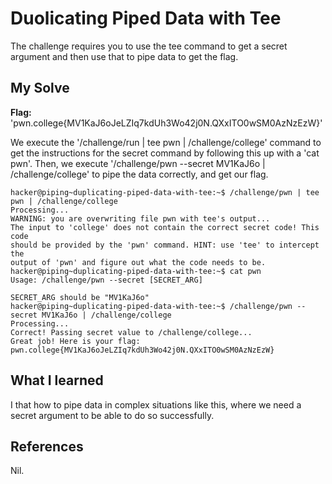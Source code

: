 # Duolicating Piped Data with Tee
The challenge requires you to use the tee command to get a secret argument and then use that to pipe data to get the flag.

## My Solve
**Flag:**  'pwn.college{MV1KaJ6oJeLZIq7kdUh3Wo42j0N.QXxITO0wSM0AzNzEzW}'

We execute the '/challenge/run | tee pwn | /challenge/college' command to get the instructions for the secret command by following this up with a 'cat pwn'.
Then, we execute '/challenge/pwn --secret MV1KaJ6o | /challenge/college' to pipe the data correctly, and get our flag.

```
hacker@piping~duplicating-piped-data-with-tee:~$ /challenge/pwn | tee pwn | /challenge/college
Processing...
WARNING: you are overwriting file pwn with tee's output...
The input to 'college' does not contain the correct secret code! This code 
should be provided by the 'pwn' command. HINT: use 'tee' to intercept the 
output of 'pwn' and figure out what the code needs to be.
hacker@piping~duplicating-piped-data-with-tee:~$ cat pwn
Usage: /challenge/pwn --secret [SECRET_ARG]

SECRET_ARG should be "MV1KaJ6o"
hacker@piping~duplicating-piped-data-with-tee:~$ /challenge/pwn --secret MV1KaJ6o | /challenge/college
Processing...
Correct! Passing secret value to /challenge/college...
Great job! Here is your flag:
pwn.college{MV1KaJ6oJeLZIq7kdUh3Wo42j0N.QXxITO0wSM0AzNzEzW}
```

## What I learned
I that how to pipe data in complex situations like this, where we need a secret argument to be able to do so successfully.

## References
Nil.
